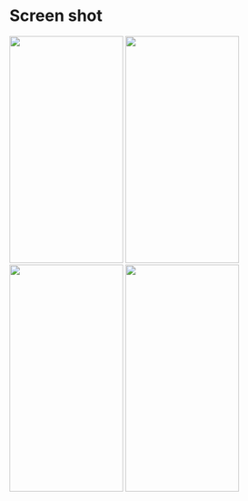 # Screen shot

<img src = "https://user-images.githubusercontent.com/53982895/168449259-4ae2b2a8-a6ee-4dfe-835d-27e8947858b8.png" width = "200" height = "400">  <img src = "https://user-images.githubusercontent.com/53982895/168449271-471986d8-2b67-4a1d-815e-84a22eab6f33.png" width = "200" height = "400">
<img src = "https://user-images.githubusercontent.com/53982895/168449278-4d33bcea-094d-4a15-a116-88b0cf66428b.png" width = "200" height = "400">  <img src = "https://user-images.githubusercontent.com/53982895/168449281-0bdd3ed6-89a4-4a3a-8ecd-c92e0fdd4aef.png" width = "200" height = "400">
